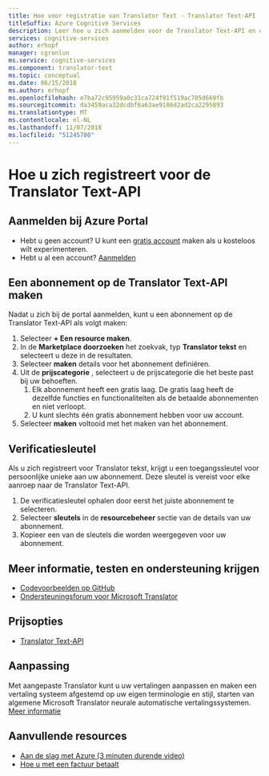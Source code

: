 ```yaml
---
title: Hoe voor registratie van Translator Text - Translator Text-API
titleSuffix: Azure Cognitive Services
description: Leer hoe u zich aanmelden voor de Translator Text-API en de abonnementssleutel van een ophalen.
services: cognitive-services
author: erhopf
manager: cgronlun
ms.service: cognitive-services
ms.component: translator-text
ms.topic: conceptual
ms.date: 06/15/2018
ms.author: erhopf
ms.openlocfilehash: e7ba72c95959a0c31ca724f91f519ac705d669fb
ms.sourcegitcommit: da3459aca32dcdbf6a63ae9186d2ad2ca2295893
ms.translationtype: MT
ms.contentlocale: nl-NL
ms.lasthandoff: 11/07/2018
ms.locfileid: "51245780"
---
```

# <a name="how-to-sign-up-for-the-translator-text-api"></a>Hoe u zich registreert voor de Translator Text-API

## <a name="sign-in-to-the-azure-portal"></a>Aanmelden bij Azure Portal

- Hebt u geen account? U kunt een [gratis account](https://azure.microsoft.com/free/) maken als u kosteloos wilt experimenteren.
- Hebt u al een account? [Aanmelden](https://ms.portal.azure.com/)

## <a name="create-a-subscription-to-the-translator-text-api"></a>Een abonnement op de Translator Text-API maken

Nadat u zich bij de portal aanmelden, kunt u een abonnement op de Translator Text-API als volgt maken:

1. Selecteer **+ Een resource maken**.
1. In de **Marketplace doorzoeken** het zoekvak, typ **Translator tekst** en selecteert u deze in de resultaten.
1. Selecteer **maken** details voor het abonnement definiëren.
1. Uit de **prijscategorie** , selecteert u de prijscategorie die het beste past bij uw behoeften.
    1. Elk abonnement heeft een gratis laag. De gratis laag heeft de dezelfde functies en functionaliteiten als de betaalde abonnementen en niet verloopt.
    1. U kunt slechts één gratis abonnement hebben voor uw account.
1. Selecteer **maken** voltooid met het maken van het abonnement.

## <a name="authentication-key"></a>Verificatiesleutel

Als u zich registreert voor Translator tekst, krijgt u een toegangssleutel voor persoonlijke unieke aan uw abonnement. Deze sleutel is vereist voor elke aanroep naar de Translator Text-API.

1. De verificatiesleutel ophalen door eerst het juiste abonnement te selecteren.
1. Selecteer **sleutels** in de **resourcebeheer** sectie van de details van uw abonnement.
1. Kopieer een van de sleutels die worden weergegeven voor uw abonnement.

## <a name="learn-test-and-get-support"></a>Meer informatie, testen en ondersteuning krijgen

- [Codevoorbeelden op GitHub](https://github.com/MicrosoftTranslator)
- [Ondersteuningsforum voor Microsoft Translator](https://www.aka.ms/TranslatorForum)

## <a name="pricing-options"></a>Prijsopties

- [Translator Text-API](https://azure.microsoft.com/pricing/details/cognitive-services/translator-text-api/)

## <a name="customization"></a>Aanpassing

Met aangepaste Translator kunt u uw vertalingen aanpassen en maken een vertaling systeem afgestemd op uw eigen terminologie en stijl, starten van algemene Microsoft Translator neurale automatische vertalingssystemen. [Meer informatie](customization.md)

## <a name="additional-resources"></a>Aanvullende resources

- [Aan de slag met Azure (3 minuten durende video)](https://azure.microsoft.com/get-started/?b=16.24)
- [Hoe u met een factuur betaalt](https://azure.microsoft.com/pricing/invoicing/)
